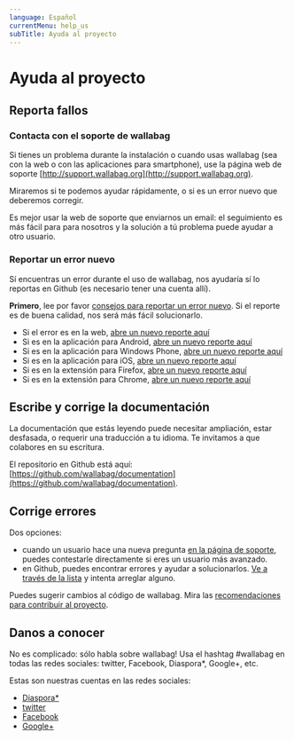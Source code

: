 ```yaml
---
language: Español
currentMenu: help_us
subTitle: Ayuda al proyecto
---
```


# Ayuda al proyecto
## Reporta fallos
### Contacta con el soporte de wallabag

Si tienes un problema durante la instalación o cuando usas wallabag (sea con la web o con las aplicaciones para smartphone), use la página web de soporte [http://support.wallabag.org](http://support.wallabag.org).

Miraremos si te podemos ayudar rápidamente, o si es un error nuevo que deberemos corregir.

Es mejor usar la web de soporte que enviarnos un email: el seguimiento es más fácil para para nosotros y la solución a tú problema puede ayudar a otro usuario.

### Reportar un error nuevo

Sí encuentras un error durante el uso de wallabag, nos ayudaría sí lo reportas en Github (es necesario tener una cuenta allí).

**Primero**, lee por favor [consejos para reportar un error nuevo](https://github.com/wallabag/wallabag/blob/master/CONTRIBUTING.md). Si el reporte es de buena calidad, nos será más fácil solucionarlo.

* Si el error es en la web, [abre un nuevo reporte aquí](https://github.com/wallabag/wallabag/issues/new)
* Si es en la aplicación para Android, [abre un nuevo reporte aquí](https://github.com/wallabag/android-app/issues/new)
* Si es en la aplicación para Windows Phone, [abre un nuevo reporte aquí](https://github.com/wallabag/windowsphone-app)
* Si es en la aplicación para iOS, [abre un nuevo reporte aquí](https://github.com/wallabag/ios-app/issues/new)
* Si es en la extensión para Firefox, [abre un nuevo reporte aquí](https://github.com/wallabag/firefox-ext/issues/new)
* Si es en la extensión para Chrome, [abre un nuevo reporte aquí](https://github.com/wallabag/chrome-ext/issues/new)

## Escribe y corrige la documentación

La documentación que estás leyendo puede necesitar ampliación, estar desfasada, o requerir una traducción a tu idioma. Te invitamos a que colabores en su escritura.

El repositorio en Github está aquí: [https://github.com/wallabag/documentation](https://github.com/wallabag/documentation).

## Corrige errores

Dos opciones:

* cuando un usuario hace una nueva pregunta [en la página de soporte](http://support.wallabag.org), puedes contestarle directamente si eres un usuario más avanzado.
* en Github, puedes encontrar errores y ayudar a solucionarlos. [Ve a través de la lista](https://github.com/wallabag/wallabag/issues) y intenta arreglar alguno.

Puedes sugerir cambios al código de wallabag. Mira las [recomendaciones para contribuir al proyecto](https://github.com/wallabag/wallabag/blob/master/CONTRIBUTING.md).


## Danos a conocer

No es complicado: sólo habla sobre wallabag! Usa el hashtag #wallabag en todas las redes sociales: twitter, Facebook, Diaspora*, Google+, etc.

Estas son nuestras cuentas en las redes sociales:

* [Diaspora*](https://framasphere.org/people/2335ff202f920132196e2a0000053625)
* [twitter](https:/twitter.com/wallabagapp)
* [Facebook](https://www.facebook.com/wallabag)
* [Google+](https://plus.google.com/+WallabagOrg/)
